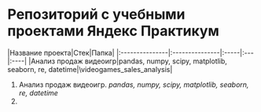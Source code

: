 # Репозиторий с учебными проектами Яндекс Практикум


|Название проекта|Стек|Папка|
|:---------------|:---------------|:-----|:---|:----|
|Анализ продаж видеоигр|pandas, numpy, scipy, matplotlib, seaborn, re, datetime|\videogames_sales_analysis|


1. Анализ продаж видеоигр. *pandas, numpy, scipy, matplotlib, seaborn, re, datetime*
2. 
